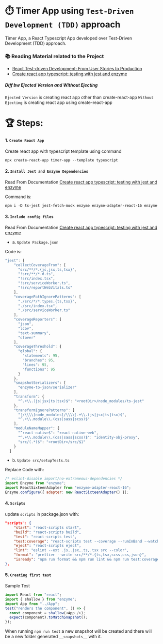 # ⏱️ Timer App using `Test-Driven Development (TDD)` approach

Timer App, a React Typescript App developed over Test-Driven Development (TDD) approach.

### 📚 Reading Material related to the Project

- [React Test-driven Development: From User Stories to Production](https://www.toptal.com/react/tdd-react-user-stories-to-development)
- [Create react app typescript: testing with jest and enzyme](https://feralamillo.medium.com/create-react-app-typescript-testing-with-jest-and-enzyme-869fdba1bd3)

##### Diff bw Ejected Version and Without Ejecting

`Ejected Version` is creating react app other than create-react-app
`Without Ejecting` is creating react app using create-react-app

# 🏆 Steps:

#### 1. `Create React App`

Create react app with typescript template using command

```powershell
npx create-react-app timer-app --template typescript
```

#### 2. `Install Jest and Enzyme Dependencies`

Read From Documentation [Create react app typescript: testing with jest and enzyme](https://feralamillo.medium.com/create-react-app-typescript-testing-with-jest-and-enzyme-869fdba1bd3)

Command is:

```powershell
npm i -D ts-jest jest-fetch-mock enzyme enzyme-adapter-react-16 enzyme-to-json @types/enzyme @types/enzyme-adapter-react-16 --save-exact
```

#### 3. `Include config files`

Read From Documentation [Create react app typescript: testing with jest and enzyme](https://feralamillo.medium.com/create-react-app-typescript-testing-with-jest-and-enzyme-869fdba1bd3)

- a. `Update Package.json`

Code is:

```js
"jest": {
    "collectCoverageFrom": [
      "src/**/*.{js,jsx,ts,tsx}",
      "!src/**/*.d.ts",
      "!src/index.tsx",
      "!src/serviceWorker.ts",
      "!src/reportWebVitals.ts"
    ],
    "coveragePathIgnorePatterns": [
      "./src/*/*.types.{ts,tsx}",
      "./src/index.tsx",
      "./src/serviceWorker.ts"
    ],
    "coverageReporters": [
      "json",
      "lcov",
      "text-summary",
      "clover"
    ],
    "coverageThreshold": {
      "global": {
        "statements": 95,
        "branches": 95,
        "lines": 95,
        "functions": 95
      }
    },
    "snapshotSerializers": [
      "enzyme-to-json/serializer"
    ],
    "transform": {
      "^.+\\.(js|jsx|ts|tsx)$": "<rootDir>/node_modules/ts-jest"
    },
    "transformIgnorePatterns": [
      "[/\\\\]node_modules[/\\\\].+\\.(js|jsx|ts|tsx)$",
      "^.+\\.module\\.(css|sass|scss)$"
    ],
    "moduleNameMapper": {
      "^react-native$": "react-native-web",
      "^.+\\.module\\.(css|sass|scss)$": "identity-obj-proxy",
      "src/(.*)$": "<rootDir>/src/$1"
    }
  }
```

- b. `Update src/setupTests.ts`

Replace Code with:

```js
/* eslint-disable import/no-extraneous-dependencies */
import Enzyme from "enzyme";
import ReactSixteenAdapter from "enzyme-adapter-react-16";
Enzyme.configure({ adapter: new ReactSixteenAdapter() });
```

#### 4. `Scripts`

update `scripts` in package.json with:

```json
"scripts": {
    "start": "react-scripts start",
    "build": "react-scripts build",
    "test": "react-scripts test",
    "test:coverage": "react-scripts test --coverage --runInBand --watchAll=false",
    "eject": "react-scripts eject",
    "lint": "eslint --ext .js,.jsx,.ts,.tsx src --color",
    "format": "prettier --write src/**/*.{ts,tsx,scss,css,json}",
    "isready": "npm run format && npm run lint && npm run test:coverage && npm run build"
},
```

#### 5. `Creating first test`

Sample Test

```js
import React from "react";
import { shallow } from "enzyme";
import App from "../App";
test("renders the component", () => {
  const component = shallow(<App />);
  expect(component).toMatchSnapshot();
});
```

When running `npm run test` a new snapshot will be created and there will be a new folder generated `__snapshots__` with it.
